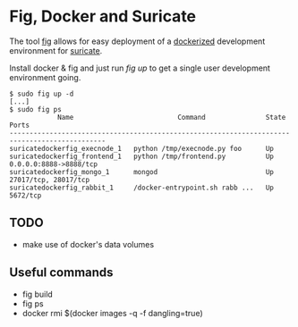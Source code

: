 # Fig, Docker and Suricate

The tool [fig](http://www.fig.sh/index.html) allows for easy deployment of a 
[dockerized](https://www.docker.com/) development environment for 
[suricate](https://github.com/engjoy/suricate).

Install docker & fig and just run *fig up* to get a single user development
environment going.

    $ sudo fig up -d
    [...]
    $ sudo fig ps
                Name                          Command               State           Ports          
    ----------------------------------------------------------------------------------------------
    suricatedockerfig_execnode_1   python /tmp/execnode.py foo      Up                             
    suricatedockerfig_frontend_1   python /tmp/frontend.py          Up      0.0.0.0:8888->8888/tcp 
    suricatedockerfig_mongo_1      mongod                           Up      27017/tcp, 28017/tcp   
    suricatedockerfig_rabbit_1     /docker-entrypoint.sh rabb ...   Up      5672/tcp               

## TODO

* make use of docker's data volumes

## Useful commands

* fig build
* fig ps
* docker rmi $(docker images -q -f dangling=true)

